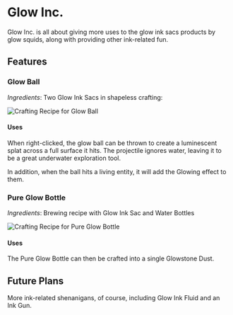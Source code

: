 # Glow Inc.
Glow Inc. is all about giving more uses to the glow ink sacs products by glow squids, along with providing other ink-related fun.

## Features

### **Glow Ball**
*Ingredients*: Two Glow Ink Sacs in shapeless crafting:

![Crafting Recipe for Glow Ball](https://i.imgur.com/CKVQSlR.png)

#### Uses
When right-clicked, the glow ball can be thrown to create a luminescent splat across a full surface it hits. The projectile ignores water, leaving it to be a great underwater exploration tool.

In addition, when the ball hits a living entity, it will add the Glowing effect to them.

### **Pure Glow Bottle**
*Ingredients*: Brewing recipe with Glow Ink Sac and Water Bottles

![Crafting Recipe for Pure Glow Bottle](https://i.imgur.com/eWIUqxV.png)

#### Uses
The Pure Glow Bottle can then be crafted into a single Glowstone Dust.

## Future Plans
More ink-related shenanigans, of course, including Glow Ink Fluid and an Ink Gun.